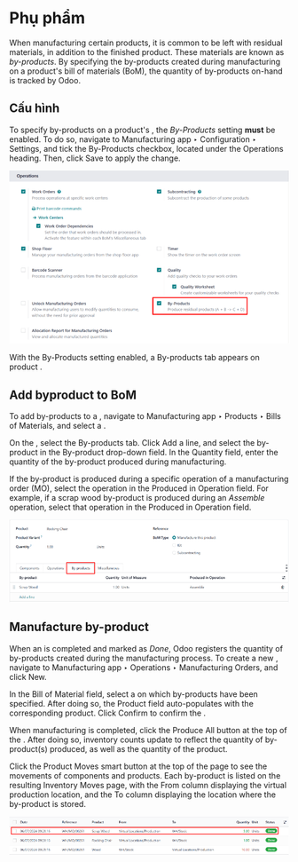 # Phụ phẩm

When manufacturing certain products, it is common to be left with residual materials, in addition to
the finished product. These materials are known as *by-products*. By specifying the by-products
created during manufacturing on a product's bill of materials (BoM), the quantity of by-products
on-hand is tracked by Odoo.

## Cấu hình

To specify by-products on a product's , the *By-Products* setting **must** be enabled. To do
so, navigate to Manufacturing app ‣ Configuration ‣ Settings, and tick the
By-Products checkbox, located under the Operations heading. Then, click
Save to apply the change.

![The By-Products setting on the Manufacturing app settings page.](byproducts/byproducts-setting.png)

With the By-Products setting enabled, a By-products tab appears on product
.

## Add byproduct to BoM

To add by-products to a , navigate to Manufacturing app ‣ Products ‣ Bills
of Materials, and select a .

On the , select the By-products tab. Click Add a line, and select the
by-product in the By-product drop-down field. In the Quantity field, enter
the quantity of the by-product produced during manufacturing.

If the by-product is produced during a specific operation of a manufacturing order (MO), select the
operation in the Produced in Operation field. For example, if a scrap wood by-product is
produced during an *Assemble* operation, select that operation in the Produced in
Operation field.

![The By-Products tab on a BoM, configured with a "Scrap Wood" by-product.](byproducts/byproducts-tab.png)

## Manufacture by-product

When an  is completed and marked as *Done*, Odoo registers the quantity of by-products created
during the manufacturing process. To create a new , navigate to Manufacturing
app ‣ Operations ‣ Manufacturing Orders, and click New.

In the Bill of Material field, select a  on which by-products have been specified.
After doing so, the Product field auto-populates with the corresponding product. Click
Confirm to confirm the .

When manufacturing is completed, click the Produce All button at the top of the .
After doing so, inventory counts update to reflect the quantity of by-product(s) produced, as well
as the quantity of the product.

Click the Product Moves smart button at the top of the  page to see the movements of
components and products. Each by-product is listed on the resulting Inventory Moves
page, with the From column displaying the virtual production location, and the
To column displaying the location where the by-product is stored.

![The Product Moves page for an MO with by-products.](byproducts/product-moves.png)
